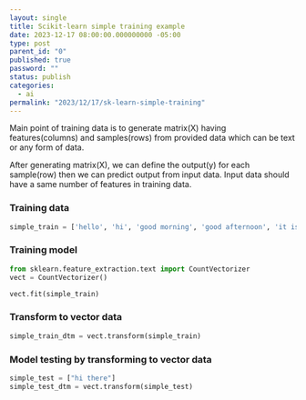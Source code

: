 ```yaml
---
layout: single
title: Scikit-learn simple training example
date: 2023-12-17 08:00:00.000000000 -05:00
type: post
parent_id: "0"
published: true
password: ""
status: publish
categories:
  - ai
permalink: "2023/12/17/sk-learn-simple-training"
---
```


Main point of training data is to generate matrix(X) having features(columns) and samples(rows) from provided data which can be text or any form of data.

After generating matrix(X), we can define the output(y) for each sample(row) then we can predict output from input data. Input data should have a same number of features in training data.


### Training data
```python
simple_train = ['hello', 'hi', 'good morning', 'good afternoon', 'it is raining', 'I am playing baseball', 'watching tv']
```

### Training model
```python
from sklearn.feature_extraction.text import CountVectorizer
vect = CountVectorizer()

vect.fit(simple_train)
```

### Transform to vector data
```python
simple_train_dtm = vect.transform(simple_train)
```

### Model testing by transforming to vector data
```python
simple_test = ["hi there"]
simple_test_dtm = vect.transform(simple_test)
```


